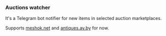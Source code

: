 ### Auctions watcher

It's a Telegram bot notifier for new items in selected auction marketplaces.

Supports [meshok.net](https://meshok.net/) and [antiques.ay.by](http://antiques.ay.by/) for now.


